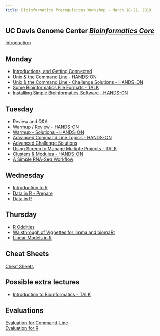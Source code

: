 ```yaml
---
title: Bioinformatics Prerequisites Workshop - March 18-21, 2019
---
```


## UC Davis Genome Center [*Bioinformatics Core*](http://bioinformatics.ucdavis.edu/)

[Introduction](lecture/Introduction.pdf)

Monday
----------

* [Introductions, and Getting Connected](monday/logging-in.md)
* [Unix & the Command Line - HANDS-ON](monday/command-line-intro.md)
* [Unix & the Command Line - Challenge Solutions - HANDS-ON](monday/command-line-intro-challenge-solutions.md)
* [Some Bioinformatics File Formats - TALK](monday/formats.pdf)
* [Installing Simple Bioinformatics Software - HANDS-ON](monday/software.md)

Tuesday
----------

* Review and Q&A
* [Warmup / Review - HANDS-ON](tuesday/warmup.md)
* [Warmup - Solutions - HANDS-ON](tuesday/warmup-solution.md)
* [Advanced Command Line Topics - HANDS-ON](tuesday/advanced-command-line.md)
* [Advanced Challenge Solutions](tuesday/advanced-challenge-solutions.md)
* [Using Screen to Manage Multiple Projects - TALK](tuesday/screen.pdf)
* [Clusters & Modules - HANDS-ON](tuesday/cluster.md)
* [A Simple RNA-Seq Workflow](tuesday/bioworkflow.md)

Wednesday
----------

* [Introduction to R](wednesday/Intro2R/Intro2R.html)
* [Data in R - Prepare](wednesday/Data_in_R/data_in_R_prepare.nb.html)
* [Data in R](wednesday/Data_in_R/data_in_R.html)

Thursday
----------
* [R Oddities](thursday/R_Oddities.html)
* [Walkthrough of Vignettes for limma and biomaRt](thursday/limma_biomart_vignettes.html)
* [Linear Models in R](thursday/linear_models.html)



Cheat Sheets
----------

[Cheat Sheets](cheatSheetIndex.md)


Possible extra lectures
----------
* [Introduction to Bioinformatics - TALK](lecture/Genomics_a_perspective_March2019.pdf)


Evaluations
----------

[Evaluation for Command-Line](https://goo.gl/forms/Qh8jR9m07E8fgNfo2)  
[Evaluation for R](https://goo.gl/forms/yBdCibTJLzKeMbfa2)
